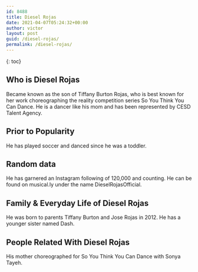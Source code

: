```yaml
---
id: 8488
title: Diesel Rojas
date: 2021-04-07T05:24:32+00:00
author: victor
layout: post
guid: /diesel-rojas/
permalink: /diesel-rojas/
---
```



{: toc}


## Who is Diesel Rojas



Became known as the son of Tiffany Burton Rojas, who is best known for her work choreographing the reality competition series So You Think You Can Dance. He is a dancer like his mom and has been represented by CESD Talent Agency.

                
                
                
## Prior to Popularity



He has played soccer and danced since he was a toddler.

                
                
                
## Random data



He has garnered an Instagram following of 120,000 and counting. He can be found on musical.ly under the name DieselRojasOfficial. 

                
                
                
## Family & Everyday Life of Diesel Rojas



He was born to parents Tiffany Burton and Jose Rojas in 2012. He has a younger sister named Dash.

                
                
                
## People Related With Diesel Rojas



His mother choreographed for So You Think You Can Dance with Sonya Tayeh.

                
              
            
          
          
          